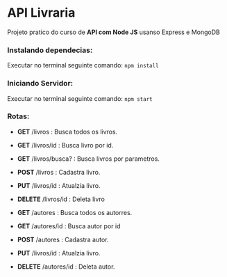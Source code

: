 # API Livraria

Projeto pratico do curso de **API com Node JS** usanso Express e MongoDB

### Instalando dependecias: 

Executar no terminal seguinte comando:
`npm install`

### Iniciando Servidor:

Executar no terminal seguinte comando:
`npm start`

### Rotas:

* **GET** /livros : Busca todos os livros.
* **GET** /livros/id : Busca livro por id.
* **GET** /livros/busca? : Busca livros por parametros.
* **POST** /livros : Cadastra livro.
* **PUT** /livros/id : Atualzia livro.
* **DELETE** /livros/id : Deleta livro

* **GET** /autores : Busca todos os autorres.
* **GET** /autores/id : Busca autor por id
* **POST** /autores : Cadastra autor.
* **PUT** /livros/id : Atualzia livro.
* **DELETE** /autores/id : Deleta autor.
